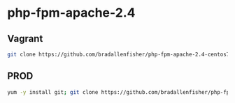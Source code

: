 # php-fpm-apache-2.4
## Vagrant
```bash
git clone https://github.com/bradallenfisher/php-fpm-apache-2.4-centos7.git; cd php-fpm-apache-2.4-centos7; vagrant up
```

## PROD
```bash
yum -y install git; git clone https://github.com/bradallenfisher/php-fpm-apache-2.4-centos7.git; cd php-fpm-apache-2.4-centos7; chmod 700 prod.sh; ./prod.sh
```
